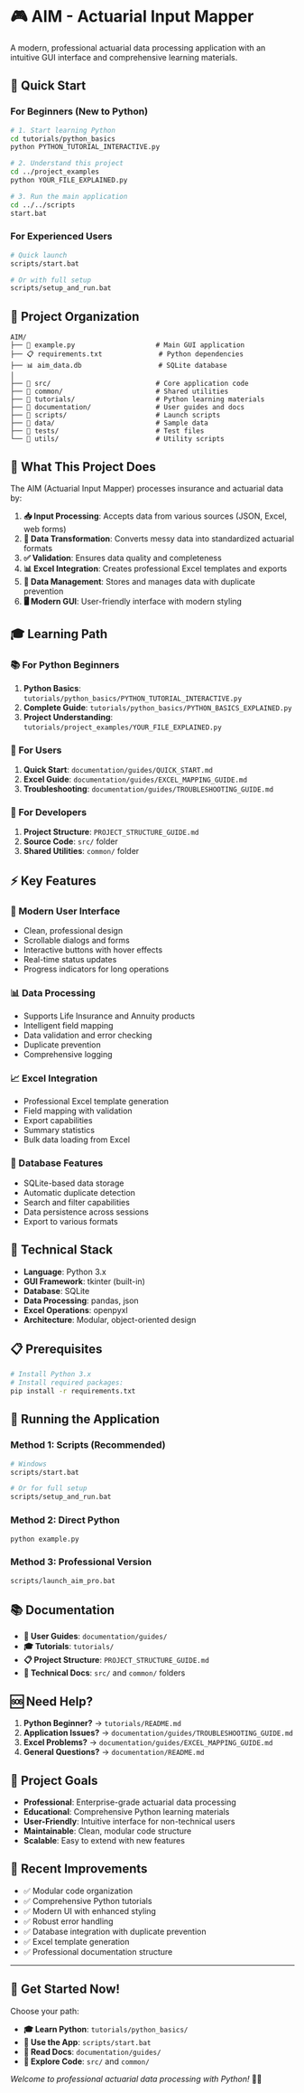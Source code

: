 # 🎮 AIM - Actuarial Input Mapper

A modern, professional actuarial data processing application with an intuitive GUI interface and comprehensive learning materials.

## 🚀 Quick Start

### For Beginners (New to Python)
```bash
# 1. Start learning Python
cd tutorials/python_basics
python PYTHON_TUTORIAL_INTERACTIVE.py

# 2. Understand this project  
cd ../project_examples
python YOUR_FILE_EXPLAINED.py

# 3. Run the main application
cd ../../scripts
start.bat
```

### For Experienced Users
```bash
# Quick launch
scripts/start.bat

# Or with full setup
scripts/setup_and_run.bat
```

## 📁 Project Organization

```
AIM/
├── 🎯 example.py                    # Main GUI application
├── 📋 requirements.txt              # Python dependencies
├── 📊 aim_data.db                   # SQLite database
│
├── 📂 src/                          # Core application code
├── 📂 common/                       # Shared utilities  
├── 📂 tutorials/                    # Python learning materials
├── 📂 documentation/                # User guides and docs
├── 📂 scripts/                      # Launch scripts
├── 📂 data/                         # Sample data
├── 📂 tests/                        # Test files
└── 📂 utils/                        # Utility scripts
```

## 🎯 What This Project Does

The AIM (Actuarial Input Mapper) processes insurance and actuarial data by:

1. **📥 Input Processing**: Accepts data from various sources (JSON, Excel, web forms)
2. **🔄 Data Transformation**: Converts messy data into standardized actuarial formats
3. **✅ Validation**: Ensures data quality and completeness
4. **📊 Excel Integration**: Creates professional Excel templates and exports
5. **💾 Data Management**: Stores and manages data with duplicate prevention
6. **🖥️ Modern GUI**: User-friendly interface with modern styling

## 🎓 Learning Path

### 📚 For Python Beginners
1. **Python Basics**: `tutorials/python_basics/PYTHON_TUTORIAL_INTERACTIVE.py`
2. **Complete Guide**: `tutorials/python_basics/PYTHON_BASICS_EXPLAINED.py`  
3. **Project Understanding**: `tutorials/project_examples/YOUR_FILE_EXPLAINED.py`

### 📖 For Users
1. **Quick Start**: `documentation/guides/QUICK_START.md`
2. **Excel Guide**: `documentation/guides/EXCEL_MAPPING_GUIDE.md`
3. **Troubleshooting**: `documentation/guides/TROUBLESHOOTING_GUIDE.md`

### 🔧 For Developers
1. **Project Structure**: `PROJECT_STRUCTURE_GUIDE.md`
2. **Source Code**: `src/` folder
3. **Shared Utilities**: `common/` folder

## ⚡ Key Features

### 🎨 Modern User Interface
- Clean, professional design
- Scrollable dialogs and forms
- Interactive buttons with hover effects
- Real-time status updates
- Progress indicators for long operations

### 📊 Data Processing
- Supports Life Insurance and Annuity products
- Intelligent field mapping
- Data validation and error checking
- Duplicate prevention
- Comprehensive logging

### 📈 Excel Integration
- Professional Excel template generation
- Field mapping with validation
- Export capabilities
- Summary statistics
- Bulk data loading from Excel

### 💾 Database Features
- SQLite-based data storage
- Automatic duplicate detection
- Search and filter capabilities
- Data persistence across sessions
- Export to various formats

## 🔧 Technical Stack

- **Language**: Python 3.x
- **GUI Framework**: tkinter (built-in)
- **Database**: SQLite
- **Data Processing**: pandas, json
- **Excel Operations**: openpyxl
- **Architecture**: Modular, object-oriented design

## 📋 Prerequisites

```bash
# Install Python 3.x
# Install required packages:
pip install -r requirements.txt
```

## 🚀 Running the Application

### Method 1: Scripts (Recommended)
```bash
# Windows
scripts/start.bat

# Or for full setup
scripts/setup_and_run.bat
```

### Method 2: Direct Python
```bash
python example.py
```

### Method 3: Professional Version
```bash
scripts/launch_aim_pro.bat
```

## 📚 Documentation

- **📖 User Guides**: `documentation/guides/`
- **🎓 Tutorials**: `tutorials/`
- **📋 Project Structure**: `PROJECT_STRUCTURE_GUIDE.md`
- **🔧 Technical Docs**: `src/` and `common/` folders

## 🆘 Need Help?

1. **Python Beginner?** → `tutorials/README.md`
2. **Application Issues?** → `documentation/guides/TROUBLESHOOTING_GUIDE.md`
3. **Excel Problems?** → `documentation/guides/EXCEL_MAPPING_GUIDE.md`
4. **General Questions?** → `documentation/README.md`

## 🎯 Project Goals

- **Professional**: Enterprise-grade actuarial data processing
- **Educational**: Comprehensive Python learning materials
- **User-Friendly**: Intuitive interface for non-technical users
- **Maintainable**: Clean, modular code structure
- **Scalable**: Easy to extend with new features

## 🔄 Recent Improvements

- ✅ Modular code organization
- ✅ Comprehensive Python tutorials
- ✅ Modern UI with enhanced styling
- ✅ Robust error handling
- ✅ Database integration with duplicate prevention
- ✅ Excel template generation
- ✅ Professional documentation structure

---

## 🎉 Get Started Now!

Choose your path:
- **🎓 Learn Python**: `tutorials/python_basics/`
- **🚀 Use the App**: `scripts/start.bat`
- **📖 Read Docs**: `documentation/guides/`
- **🔧 Explore Code**: `src/` and `common/`

*Welcome to professional actuarial data processing with Python!* 🐍✨
